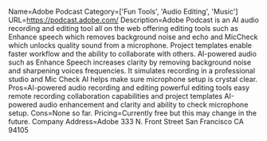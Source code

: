 Name=Adobe Podcast
Category=['Fun Tools', 'Audio Editing', 'Music']
URL=https://podcast.adobe.com/
Description=Adobe Podcast is an AI audio recording and editing tool all on the web offering editing tools such as Enhance speech which removes background noise and echo and MicCheck which unlocks quality sound from a microphone. Project templates enable faster workflow and the ability to collaborate with others. AI-powered audio such as Enhance Speech increases clarity by removing background noise and sharpening voices frequencies. It simulates recording in a professional studio and Mic Check AI helps make sure microphone setup is crystal clear.
Pros=AI-powered audio recording and editing powerful editing tools easy remote recording collaboration capabilities and project templates AI-powered audio enhancement and clarity and ability to check microphone setup.
Cons=None so far.
Pricing=Currently free but this may change in the future.
Company Address=Adobe 333 N. Front Street San Francisco CA 94105

